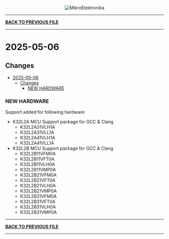 <p align="center">
  <img src="http://www.mikroe.com/img/designs/beta/logo_small.png?raw=true" alt="MikroElektronika"/>
</p>

---

**[BACK TO PREVIOUS FILE](../changelog.md)**

---

# 2025-05-06

## Changes

- [2025-05-06](#2025-05-06)
  - [Changes](#changes)
    - [NEW HARDWARE](#new-hardware)

### NEW HARDWARE

Support added for following hardware:

+ K32L2A MCU Support package for GCC & Clang
  + K32L2A31VLH1A
  + K32L2A31VLL1A
  + K32L2A41VLH1A
  + K32L2A41VLL1A
+ K32L2B MCU Support package for GCC & Clang
  + K32L2B11VFM0A
  + K32L2B11VFT0A
  + K32L2B11VLH0A
  + K32L2B11VMP0A
  + K32L2B21VFM0A
  + K32L2B21VFT0A
  + K32L2B21VLH0A
  + K32L2B21VMP0A
  + K32L2B31VFM0A
  + K32L2B31VFT0A
  + K32L2B31VLH0A
  + K32L2B31VMP0A

---

**[BACK TO PREVIOUS FILE](../changelog.md)**

---
